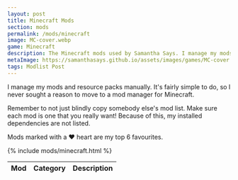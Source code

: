 ```yaml
---
layout: post
title: Minecraft Mods
section: mods
permalink: /mods/minecraft
image: MC-cover.webp
game: Minecraft
description: The Minecraft mods used by Samantha Says. I manage my mods and resource packs manually. My top 6 are marked with a heart.
metaImage: https://samanthasays.github.io/assets/images/games/MC-cover.webp
tags: Modlist Post
---
```


I manage my mods and resource packs manually. It's fairly simple to do, so I never sought a reason to move to a mod manager for Minecraft.

Remember to not just blindly copy somebody else's mod list. Make sure each mod is one that you really want! Because of this, my installed dependencies are not listed.

Mods marked with a ♥ heart are my top 6 favourites.

<table class="modlist">
    <thead>
    <tr>
        <th class="order order-active">Mod</th>
        <th class="order order-inactive">Category</th>
        <th>Description</th>
    </tr>
    </thead>
    <tbody>
        {% include mods/minecraft.html %}
    </tbody>
</table>

<script src="/assets/js/tableSort.js"></script>